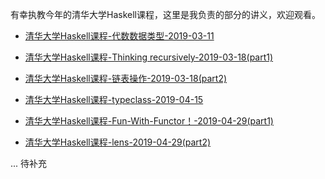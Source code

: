 有幸执教今年的清华大学Haskell课程，这里是我负责的部分的讲义，欢迎观看。

- [清华大学Haskell课程-代数数据类型-2019-03-11](https://www.bilibili.com/video/av45990849)

- [清华大学Haskell课程-Thinking recursively-2019-03-18(part1)](https://www.bilibili.com/video/av46642923)

- [清华大学Haskell课程-链表操作-2019-03-18(part2)](https://www.bilibili.com/video/av46644905)

- [清华大学Haskell课程-typeclass-2019-04-15](https://www.bilibili.com/video/av50862087)

- [清华大学Haskell课程-Fun-With-Functor！-2019-04-29(part1)](https://www.bilibili.com/video/av51577612)

- [清华大学Haskell课程-lens-2019-04-29(part2)](https://www.bilibili.com/video/av51576216)

... 待补充
